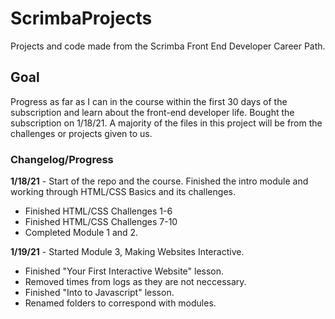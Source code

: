 # ScrimbaProjects
Projects and code made from the Scrimba Front End Developer Career Path.

## Goal
Progress as far as I can in the course within the first 30 days of the subscription and learn about the front-end developer life. Bought the subscription on 1/18/21. A majority of the files in this project will be from the challenges or projects given to us.

### Changelog/Progress
**1/18/21** - Start of the repo and the course. Finished the intro module and working through HTML/CSS Basics and its challenges.
* Finished HTML/CSS Challenges 1-6
* Finished HTML/CSS Challenges 7-10
* Completed Module 1 and 2.

**1/19/21** - Started Module 3, Making Websites Interactive.
* Finished "Your First Interactive Website" lesson.
* Removed times from logs as they are not neccessary. 
* Finished "Into to Javascript" lesson.
* Renamed folders to correspond with modules.

